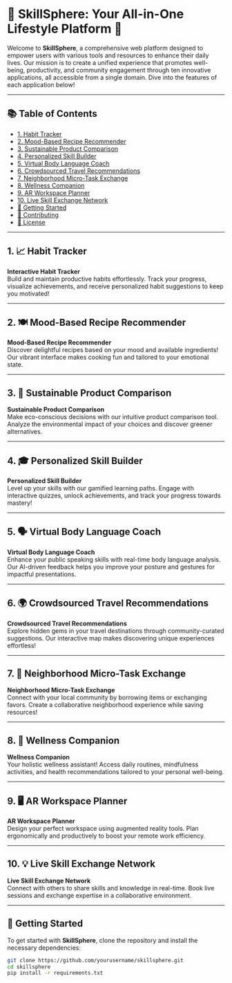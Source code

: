 # 🌟 SkillSphere: Your All-in-One Lifestyle Platform 🌟

Welcome to **SkillSphere**, a comprehensive web platform designed to empower users with various tools and resources to enhance their daily lives. Our mission is to create a unified experience that promotes well-being, productivity, and community engagement through ten innovative applications, all accessible from a single domain. Dive into the features of each application below!

---

## 📚 Table of Contents

- [1. Habit Tracker](#1-habit-tracker)
- [2. Mood-Based Recipe Recommender](#2-mood-based-recipe-recommender)
- [3. Sustainable Product Comparison](#3-sustainable-product-comparison)
- [4. Personalized Skill Builder](#4-personalized-skill-builder)
- [5. Virtual Body Language Coach](#5-virtual-body-language-coach)
- [6. Crowdsourced Travel Recommendations](#6-crowdsourced-travel-recommendations)
- [7. Neighborhood Micro-Task Exchange](#7-neighborhood-micro-task-exchange)
- [8. Wellness Companion](#8-wellness-companion)
- [9. AR Workspace Planner](#9-ar-workspace-planner)
- [10. Live Skill Exchange Network](#10-live-skill-exchange-network)
- [🚀 Getting Started](#🚀-getting-started)
- [🤝 Contributing](#🤝-contributing)
- [📝 License](#📝-license)

---

## 1. 📈 Habit Tracker
**Interactive Habit Tracker**  
Build and maintain productive habits effortlessly. Track your progress, visualize achievements, and receive personalized habit suggestions to keep you motivated! 

---

## 2. 🍽️ Mood-Based Recipe Recommender
**Mood-Based Recipe Recommender**  
Discover delightful recipes based on your mood and available ingredients! Our vibrant interface makes cooking fun and tailored to your emotional state.

---

## 3. 🌱 Sustainable Product Comparison
**Sustainable Product Comparison**  
Make eco-conscious decisions with our intuitive product comparison tool. Analyze the environmental impact of your choices and discover greener alternatives.

---

## 4. 🎓 Personalized Skill Builder
**Personalized Skill Builder**  
Level up your skills with our gamified learning paths. Engage with interactive quizzes, unlock achievements, and track your progress towards mastery!

---

## 5. 🗣️ Virtual Body Language Coach
**Virtual Body Language Coach**  
Enhance your public speaking skills with real-time body language analysis. Our AI-driven feedback helps you improve your posture and gestures for impactful presentations.

---

## 6. 🌍 Crowdsourced Travel Recommendations
**Crowdsourced Travel Recommendations**  
Explore hidden gems in your travel destinations through community-curated suggestions. Our interactive map makes discovering unique experiences effortless!

---

## 7. 🤝 Neighborhood Micro-Task Exchange
**Neighborhood Micro-Task Exchange**  
Connect with your local community by borrowing items or exchanging favors. Create a collaborative neighborhood experience while saving resources!

---

## 8. 🧘 Wellness Companion
**Wellness Companion**  
Your holistic wellness assistant! Access daily routines, mindfulness activities, and health recommendations tailored to your personal well-being.

---

## 9. 🖥️ AR Workspace Planner
**AR Workspace Planner**  
Design your perfect workspace using augmented reality tools. Plan ergonomically and productively to boost your remote work efficiency.

---

## 10. 💡 Live Skill Exchange Network
**Live Skill Exchange Network**  
Connect with others to share skills and knowledge in real-time. Book live sessions and exchange expertise in a collaborative environment.

---

## 🚀 Getting Started

To get started with **SkillSphere**, clone the repository and install the necessary dependencies:

```bash
git clone https://github.com/yourusername/skillsphere.git
cd skillsphere
pip install -r requirements.txt
